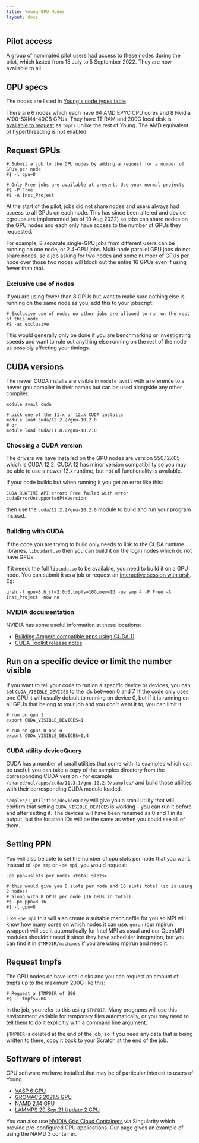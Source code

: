 ```yaml
---
title: Young GPU Nodes
layout: docs
---
```


## Pilot access

A group of nominated pilot users had access to these nodes during the pilot, which lasted
from 15 July to 5 September 2022. They are now available to all.

## GPU specs

The nodes are listed in [Young's node types table](../Clusters/Young.md#node-types) 

There are 6 nodes which each have 64 AMD EPYC CPU cores and 8 Nvidia A100-SXM4-40GB GPUs.
They have 1T RAM and 200G local disk is [available to request](#request-tmpfs) as `tmpfs` 
unlike the rest of Young. 
The AMD equivalent of hyperthreading is not enabled.

## Request GPUs

```
# Submit a job to the GPU nodes by adding a request for a number of GPUs per node
#$ -l gpu=8

# Only Free jobs are available at present. Use your normal projects
#$ -P Free
#$ -A Inst_Project
```

At the start of the pilot, jobs did not share nodes and users always had access to all 
GPUs on each node. This has since been altered and device 
cgroups are implemented (as of 10 Aug 2022) so jobs can share nodes on the GPU 
nodes and each only have access to the number of GPUs they requested.

For example, 8 separate single-GPU jobs from different users can be running on one node, 
or 2 4-GPU jobs. Multi-node parallel GPU jobs do not share nodes, so a job asking for 
two nodes and some number of GPUs per node over those two nodes will block out the entire
16 GPUs even if using fewer than that.

### Exclusive use of nodes

If you are using fewer than 8 GPUs but want to make sure nothing else is running on
the same node as you, add this to your jobscript:

```
# Exclusive use of node: no other jobs are allowed to run on the rest of this node
#$ -ac exclusive
```

This would generally only be done if you are benchmarking or investigating speeds
and want to rule out anything else running on the rest of the node as possibly
affecting your timings.

## CUDA versions

The newer CUDA installs are visible in `module avail` with a reference to a newer
gnu compiler in their names but can be used alongside any other compiler.

```
module avail cuda

# pick one of the 11.x or 12.x CUDA installs
module load cuda/12.2.2/gnu-10.2.0
# or
module load cuda/11.8.0/gnu-10.2.0
```

### Choosing a CUDA version

The drivers we have installed on the GPU nodes are version 550.127.05 which is CUDA 12.2.
CUDA 12 has minor version compatibility so you may be able to use a newer 12.x runtime,
but not all functionality is available.

If your code builds but when running it you get an error like this:

```
CUDA RUNTIME API error: Free failed with error cudaErrorUnsupportedPtxVersion 
```

then use the `cuda/12.2.2/gnu-10.2.0` module to build and run your program instead.

### Building with CUDA

If the code you are trying to build only needs to link to the CUDA runtime libraries,
`libcudart.so` then you can build it on the login nodes which do not have GPUs.

If it needs the full `libcuda.so` to be available, you need to build it on a GPU node.
You can submit it as a job or request an [interactive session with qrsh](../Interactive_Jobs.md). 
Eg:

```
qrsh -l gpu=8,h_rt=2:0:0,tmpfs=10G,mem=1G -pe smp 4 -P Free -A Inst_Project -now no
```

### NVIDIA documentation

NVIDIA has some useful information at these locations:

 * [Building Ampere compatible apps using CUDA 11](https://docs.nvidia.com/cuda/ampere-compatibility-guide/index.html#building-ampere-compatible-apps-using-cuda-11-0)
 * [CUDA Toolkit release notes](https://docs.nvidia.com/cuda/cuda-toolkit-release-notes/index.html)


## Run on a specific device or limit the number visible

If you want to tell your code to run on a specific device or devices, you can set 
`CUDA_VISIBLE_DEVICES` to the ids between 0 and 7. If the code only uses one GPU 
it will usually default to running on device 0, but if it is running on all GPUs that
belong to your job and you don't want it to, you can limit it.

```
# run on gpu 1
export CUDA_VISIBLE_DEVICES=1

# run on gpus 0 and 4
export CUDA_VISIBLE_DEVICES=0,4
```

### CUDA utility deviceQuery

CUDA has a number of small utilities that come with its examples which can be useful: 
you can take a copy of the samples directory from the corresponding CUDA version - 
for example `/shared/ucl/apps/cuda/11.3.1/gnu-10.2.0/samples/` and build those utilities 
with their corresponding CUDA module loaded.

`samples/1_Utilities/deviceQuery` will give you a small utility that will confirm that 
setting `CUDA_VISIBLE_DEVICES` is working - you can run it before and after setting it. 
The devices will have been renamed as 0 and 1 in its output, but the location IDs will 
be the same as when you could see all of them.

## Setting PPN

You will also be able to set the number of cpu slots per node that you want. 
Instead of `-pe smp` or `-pe mpi`, you would request:

```
-pe ppn=<slots per node> <total slots>
```

```
# this would give you 8 slots per node and 16 slots total (so is using 2 nodes)
# along with 8 GPUs per node (16 GPUs in total).
#$ -pe ppn=8 16
#$ -l gpu=8
```

Like `-pe mpi` this will also create a suitable machinefile for you so MPI will know 
how many cores on which nodes it can use. `gerun` (our mpirun wrapper) will use it 
automatically for Intel MPI as usual and our OpenMPI modules shouldn't need it since they 
have scheduler integration, but you can find it in `$TMPDIR/machines` if you are using 
mpirun and need it.

## Request tmpfs

The GPU nodes do have local disks and you can request an amount of tmpfs up to the maximum 
200G like this:

```
# Request a $TMPDIR of 20G
#$ -l tmpfs=20G
```

In the job, you refer to this using `$TMPDIR`. Many programs will use this environment
variable for temporary files automatically, or you may need to tell them to do it
explicitly with a command line argument.

`$TMPDIR` is deleted at the end of the job, so if you need any data that is being written
to there, copy it back to your Scratch at the end of the job.

## Software of interest

GPU software we have installed that may be of particular interest to users of Young.

 * [VASP 6 GPU](../Software_Guides/Other_Software.md#vasp-6-gpu)
 * [GROMACS 2021.5 GPU](../Software_Guides/Other_Software.md#gromacs)
 * [NAMD 2.14 GPU](../Software_Guides/Other_Software.md#namd)
 * [LAMMPS 29 Sep 21 Update 2 GPU](../Software_Guides/Other_Software.md#lammps)
 
You can also use [NVIDIA Grid Cloud Containers](NVIDIA_Containers.md) via Singularity
which provide pre-configured GPU applications. Our page gives an example of using the 
NAMD 3 container.


